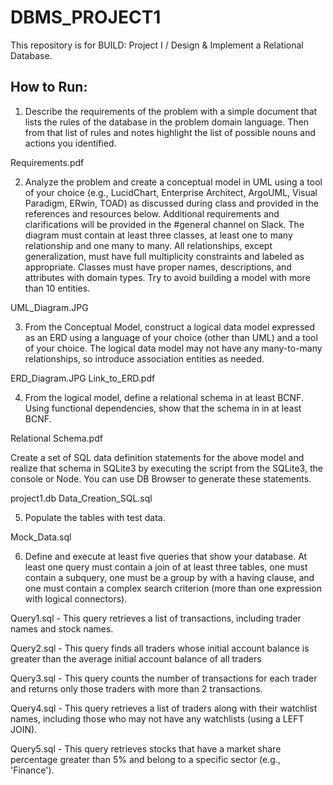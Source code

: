 # DBMS_PROJECT1
This repository is for BUILD: Project I / Design & Implement a Relational Database.

## How to Run:
1. Describe the requirements of the problem with a simple document that lists the rules of the database in the problem domain language. Then from that list of rules and notes highlight the list of possible nouns and actions you identified.

Requirements.pdf


2. Analyze the problem and create a conceptual model in UML using a tool of your choice (e.g., LucidChart, Enterprise Architect, ArgoUML, Visual Paradigm, ERwin, TOAD) as discussed during class and provided in the references and resources below. Additional requirements and clarifications will be provided in the #general channel on Slack. The diagram must contain at least three classes, at least one to many relationship and one many to many. All relationships, except generalization, must have full multiplicity constraints and labeled as appropriate. Classes must have proper names, descriptions, and attributes with domain types. Try to avoid building a model with more than 10 entities.

UML_Diagram.JPG 


3. From the Conceptual Model, construct a logical data model expressed as an ERD using a language of your choice (other than UML) and a tool of your choice. The logical data model may not have any many-to-many relationships, so introduce association entities as needed.

ERD_Diagram.JPG
Link_to_ERD.pdf


4. From the logical model, define a relational schema in at least BCNF. Using functional dependencies, show that the schema in in at least BCNF.

Relational Schema.pdf

Create a set of SQL data definition statements for the above model and realize that schema in SQLite3 by executing the script from the SQLite3, the console or Node. You can use DB Browser to generate these statements.

project1.db
Data_Creation_SQL.sql


5. Populate the tables with test data.

Mock_Data.sql


6. Define and execute at least five queries that show your database. At least one query must contain a join of at least three tables, one must contain a subquery, one must be a group by with a having clause, and one must contain a complex search criterion (more than one expression with logical connectors).

Query1.sql - This query retrieves a list of transactions, including trader names and stock names.

Query2.sql - This query finds all traders whose initial account balance is greater than the average initial account balance of all traders

Query3.sql - This query counts the number of transactions for each trader and returns only those traders with more than 2 transactions.

Query4.sql - This query retrieves a list of traders along with their watchlist names, including those who may not have any watchlists (using a LEFT JOIN).

Query5.sql - This query retrieves stocks that have a market share percentage greater than 5% and belong to a specific sector (e.g., 'Finance').

